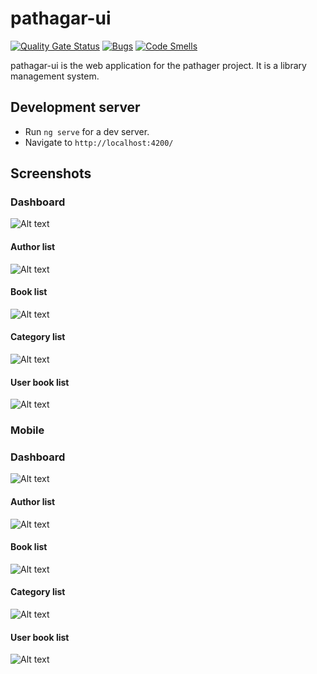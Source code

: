 # pathagar-ui
[![Quality Gate Status](https://sonarcloud.io/api/project_badges/measure?project=akorshon_pathagar-ui&metric=alert_status)](https://sonarcloud.io/summary/new_code?id=akorshon_pathagar-ui)
[![Bugs](https://sonarcloud.io/api/project_badges/measure?project=akorshon_pathagar-ui&metric=bugs)](https://sonarcloud.io/summary/new_code?id=akorshon_pathagar-ui)
[![Code Smells](https://sonarcloud.io/api/project_badges/measure?project=akorshon_pathagar-ui&metric=code_smells)](https://sonarcloud.io/summary/new_code?id=akorshon_pathagar-ui)

pathagar-ui is the web application for the pathager project. It is a library management system.



## Development server

- Run `ng serve` for a dev server. 
- Navigate to `http://localhost:4200/`


## Screenshots
### Dashboard
![Alt text](/screenshot/dashboard.png?raw=true "Dashboard")
#### Author list
![Alt text](/screenshot/author-list.png?raw=true "Author list")
#### Book list
![Alt text](/screenshot/book-list.png?raw=true "Book list")
#### Category list
![Alt text](/screenshot/category-list.png?raw=true "Category list")
#### User book list
![Alt text](/screenshot/user-book-list.png?raw=true "Category list")

### Mobile
### Dashboard
![Alt text](/screenshot/mobile-dashboard.png?raw=true "Dashboard")
#### Author list
![Alt text](/screenshot/mobile-author-list.png?raw=true "Author list")
#### Book list
![Alt text](/screenshot/mobile-book-list.png?raw=true "Book list")
#### Category list
![Alt text](/screenshot/mobile-category-list.png?raw=true "Category list")
#### User book list
![Alt text](/screenshot/mobile-user-bokk-list.png?raw=true "User book list")

